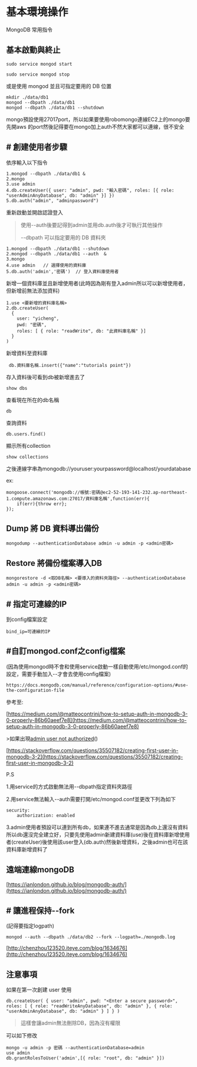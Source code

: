 # 基本環境操作

MongoDB 常用指令

## 基本啟動與終止

```text
sudo service mongod start
```

```text
sudo service mongod stop
```

或是使用 mongod 並且可指定要用的 DB 位置

```text
mkdir ./data/db1  
mongod --dbpath ./data/db1
mongod --dbpath ./data/db1 --shutdown
```

mongo預設使用27017port，所以如果要使用robomongo連線EC2上的mongo要先開aws 的port然後記得要在mongo加上auth不然大家都可以連線，很不安全

## \# 創建使用者步驟

依序輸入以下指令

```text
1.mongod --dbpath ./data/db1 &
2.mongo
3.use admin
4.db.createUser({ user: "admin", pwd: "輸入密碼", roles: [{ role: "userAdminAnyDatabase", db: "admin" }] })
5.db.auth("admin", "adminpassword")
```

重新啟動並開啟認證登入

> 使用--auth後要記得到admin並用db.auth後才可執行其他操作
>
> --dbpath 可以指定要用的 DB 資料夾

```text
1.mongod --dbpath ./data/db1 --shutdown
2.mongod --dbpath ./data/db1 --auth  &
3.mongo
4.use admin   // 選擇使用的資料庫
5.db.auth('admin','密碼')  // 登入資料庫使用者
```

新增一個資料庫並且新增使用者\(此時因為剛有登入admin所以可以新增使用者，但新增前無法添加資料\)

```text
1.use <要新增的資料庫名稱>
2.db.createUser(
  {
    user: "yicheng",
    pwd: "密碼",
    roles: [ { role: "readWrite", db: "此資料庫名稱" }]
  }
)
```

新增資料至資料庫

```text
 db.資料庫名稱.insert({"name":"tutorials point"})
```

存入資料後可看到db被新增進去了

```text
show dbs
```

查看現在所在的db名稱

```text
db
```

查詢資料

```text
db.users.find()
```

顯示所有collection

```text
show collections
```

之後連線字串為mongodb://youruser:yourpassword@localhost/yourdatabase

ex:

```text
mongoose.connect('mongodb://帳號:密碼@ec2-52-193-141-232.ap-northeast-1.compute.amazonaws.com:27017/資料庫名稱',function(err){
    if(err){throw err};
});
```

## Dump 將 DB 資料導出備份

```text
mongodump --authenticationDatabase admin -u admin -p <admin密碼>
```

## Restore 將備份檔案導入DB

```text
mongorestore -d <取DB名稱> <要導入的資料夾路徑> --authenticationDatabase admin -u admin -p <admin密碼>
```

## \# 指定可連線的IP

到config檔案設定

```text
bind_ip=可連線的IP
```

## \#自訂mongod.conf之config檔案

\(因為使用mongod時不會和使用service啟動一樣自動使用/etc/mongod.conf的設定，需要手動加入--才會去使用config檔案\)

```text
https://docs.mongodb.com/manual/reference/configuration-options/#use-the-configuration-file
```

參考至:

[https://medium.com/@matteocontrini/how-to-setup-auth-in-mongodb-3-0-properly-86b60aeef7e8](https://medium.com/@matteocontrini/how-to-setup-auth-in-mongodb-3-0-properly-86b60aeef7e8)

&gt;如果出現[admin user not authorized](https://stackoverflow.com/questions/23943651/mongodb-admin-user-not-authorized)\(\)

[https://stackoverflow.com/questions/35507182/creating-first-user-in-mongodb-3-2](https://stackoverflow.com/questions/35507182/creating-first-user-in-mongodb-3-2)

P.S

1.用service的方式啟動無法用--dbpath指定資料夾路徑

2.用service無法輸入--auth需要打開/etc/mongod.conf並更改下列為如下

```text
security:
    authorization: enabled
```

3.admin使用者預設可以連到所有db，如果連不進去通常是因為db上還沒有資料所以db還沒完全建立好，只要先使用admin新建資料庫\(use\)後在資料庫新增使用者\(createUser\)後使用該user登入\(db.auth\)然後新增資料，之後admin也可在該資料庫新增資料了

## 遠端連線mongoDB

[https://ianlondon.github.io/blog/mongodb-auth/](https://ianlondon.github.io/blog/mongodb-auth/)

## \# 讓進程保持--fork

\(記得要指定logpath\)

```text
mongod --auth --dbpath ./data/db2 --fork --logpath=./mongodb.log
```

[http://chenzhou123520.iteye.com/blog/1634676](http://chenzhou123520.iteye.com/blog/1634676)

## 注意事項

如果在第一次創建 user 使用

```text
db.createUser( { user: "admin", pwd: "<Enter a secure password>", roles: [ { role: "readWriteAnyDatabase", db: "admin" }, { role: "userAdminAnyDatabase", db: "admin" } ] } )
```

> 這樣會讓admin無法刪除DB，因為沒有權限

可以如下修改

```text
mongo -u admin -p 密碼 --authenticationDatabase=admin
use admin
db.grantRolesToUser('admin',[{ role: "root", db: "admin" }])
```


